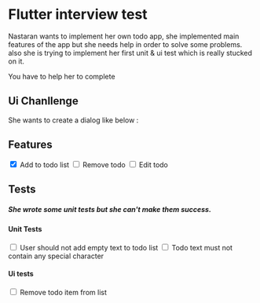 # Flutter interview test

Nastaran wants to implement her own todo app, she implemented main features of the app but she needs help in order to solve some problems. also she is trying to implement her first unit & ui test which is really stucked on it.

You have to help her to complete

## Ui Chanllenge
She wants to create a dialog like below :


## Features
<input type="checkbox"  checked /> Add to todo list
<input type="checkbox"  /> Remove todo
<input type="checkbox"  /> Edit todo

## Tests
##### She wrote some unit tests but she can't make them success.

#### Unit Tests
<input type="checkbox"  /> User should not add empty text to todo list
<input type="checkbox"  /> Todo text must not contain any special character

#### Ui tests
<input type="checkbox"  /> Remove todo item from list
